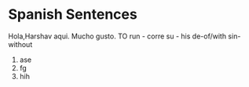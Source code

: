 # Spanish Sentences

Hola,Harshav aqui.
Mucho gusto.
TO run - corre
su - his
de-of/with
sin-without 
1. ase
1. fg
1. hih